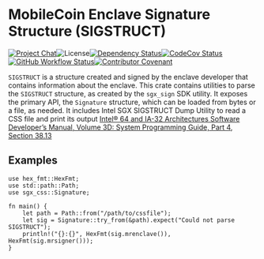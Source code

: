 # MobileCoin Enclave Signature Structure (SIGSTRUCT)

[![Project Chat][chat-image]][chat-link]<!--
-->![License][license-image]<!--
-->[![Dependency Status][deps-image]][deps-link]<!--
-->[![CodeCov Status][codecov-image]][codecov-link]<!--
-->[![GitHub Workflow Status][gha-image]][gha-link]<!--
-->[![Contributor Covenant][conduct-image]][conduct-link]

`SIGSTRUCT` is a structure created and signed by the enclave developer that contains information about the enclave.
This crate contains utilities to parse the `SIGSTRUCT` structure, as created by the `sgx_sign` SDK utility.
It exposes the primary API, the `Signature` structure, which can be loaded from bytes or a file, as needed.
It includes Intel SGX SIGSTRUCT Dump Utility to read a CSS file and print its output
[Intel® 64 and IA-32 Architectures Software Developer’s Manual, Volume 3D: System Programming Guide, Part 4, Section 38.13](https://www.intel.com/content/dam/www/public/us/en/documents/manuals/64-ia-32-architectures-software-developer-vol-3d-part-4-manual.pdf)

## Examples

```rust, no_run
use hex_fmt::HexFmt;
use std::path::Path;
use sgx_css::Signature;

fn main() {
    let path = Path::from("/path/to/cssfile");
    let sig = Signature::try_from(&path).expect("Could not parse SIGSTRUCT");
    println!("{}:{}", HexFmt(sig.mrenclave()), HexFmt(sig.mrsigner()));
}
```

[chat-image]: https://img.shields.io/discord/844353360348971068?style=flat-square
[chat-link]: https://mobilecoin.chat
[license-image]: https://img.shields.io/crates/l/mc-sgx-css?style=flat-square
[deps-image]: https://deps.rs/repo/github/mobilecoinfoundation/sgx-sigstruct/status.svg?style=flat-square
[deps-link]: https://deps.rs/repo/github/mobilecoinfoundation/sgx-sigstruct
[codecov-image]: https://img.shields.io/codecov/c/github/mobilecoinfoundation/sgx-sigstruct/develop?style=flat-square
[codecov-link]: https://codecov.io/gh/mobilecoinfoundation/sgx-sigstruct
[gha-image]: https://img.shields.io/github/workflow/status/mobilecoinfoundation/sgx-sigstruct/ci.yaml?branch=main&style=flat-square
[gha-link]: https://github.com/mobilecoinfoundation/sgx-sigstruct/actions/workflows/ci.yaml?query=branch%3Amain
[conduct-link]: CODE_OF_CONDUCT.md
[conduct-image]: https://img.shields.io/badge/Contributor%20Covenant-2.1-4baaaa.svg?style=flat-square

